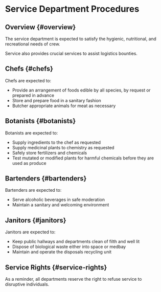 # Service Department Procedures

## Overview {#overview}

The service department is expected to satisfy the hygienic, nutritional, and recreational needs of crew.

Service also provides crucial services to assist logistics bounties.

## Chefs {#chefs}

Chefs are expected to:

- Provide an arrangement of foods edible by all species, by request or prepared in advance
- Store and prepare food in a sanitary fashion
- Butcher appropriate animals for meat as necessary

## Botanists {#botanists}

Botanists are expected to:

- Supply ingredients to the chef as requested
- Supply medicinal plants to chemistry as requested
- Safely store fertilizers and chemicals
- Test mutated or modified plants for harmful chemicals before they are used as produce

## Bartenders {#bartenders}

Bartenders are expected to:

- Serve alcoholic beverages in safe moderation
- Maintain a sanitary and welcoming environment

## Janitors {#janitors}

Janitors are expected to:

- Keep public hallways and departments clean of filth and well lit
- Dispose of biological waste either into space or medbay
- Maintain and operate the disposals recycling unit

## Service Rights {#service-rights}

As a reminder, all departments reserve the right to refuse service to disruptive individuals.
